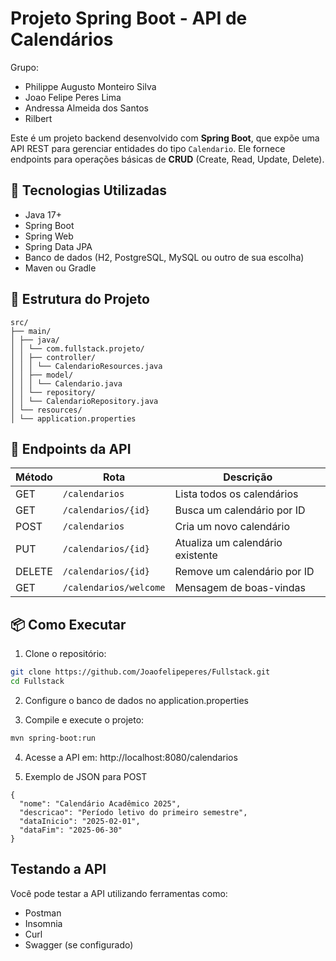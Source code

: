# Projeto Spring Boot - API de Calendários

Grupo:
- Philippe Augusto Monteiro Silva
- Joao Felipe Peres Lima
- Andressa Almeida dos Santos
- Rilbert 

Este é um projeto backend desenvolvido com **Spring Boot**, que expõe uma API REST para gerenciar entidades do tipo `Calendario`. Ele fornece endpoints para operações básicas de **CRUD** (Create, Read, Update, Delete).

## 🚀 Tecnologias Utilizadas

- Java 17+
- Spring Boot
- Spring Web
- Spring Data JPA
- Banco de dados (H2, PostgreSQL, MySQL ou outro de sua escolha)
- Maven ou Gradle

## 📁 Estrutura do Projeto
```
src/
├── main/
│ ├── java/
│ │ └── com.fullstack.projeto/
│ │ ├── controller/
│ │ │ └── CalendarioResources.java
│ │ ├── model/
│ │ │ └── Calendario.java
│ │ └── repository/
│ │ └── CalendarioRepository.java
│ └── resources/
│ └── application.properties
```

## 📌 Endpoints da API

| Método | Rota               | Descrição                          |
|--------|--------------------|------------------------------------|
| GET    | `/calendarios`     | Lista todos os calendários         |
| GET    | `/calendarios/{id}`| Busca um calendário por ID         |
| POST   | `/calendarios`     | Cria um novo calendário            |
| PUT    | `/calendarios/{id}`| Atualiza um calendário existente   |
| DELETE | `/calendarios/{id}`| Remove um calendário por ID        |
| GET    | `/calendarios/welcome` | Mensagem de boas-vindas       |

## 📦 Como Executar

1. Clone o repositório:
```bash
git clone https://github.com/Joaofelipeperes/Fullstack.git
cd Fullstack
```

2. Configure o banco de dados no application.properties

3. Compile e execute o projeto:
```bash
mvn spring-boot:run
```
4. Acesse a API em: http://localhost:8080/calendarios

5. Exemplo de JSON para POST

```
{
  "nome": "Calendário Acadêmico 2025",
  "descricao": "Período letivo do primeiro semestre",
  "dataInicio": "2025-02-01",
  "dataFim": "2025-06-30"
}
```

## Testando a API

Você pode testar a API utilizando ferramentas como:

- Postman
- Insomnia
- Curl
- Swagger (se configurado)
